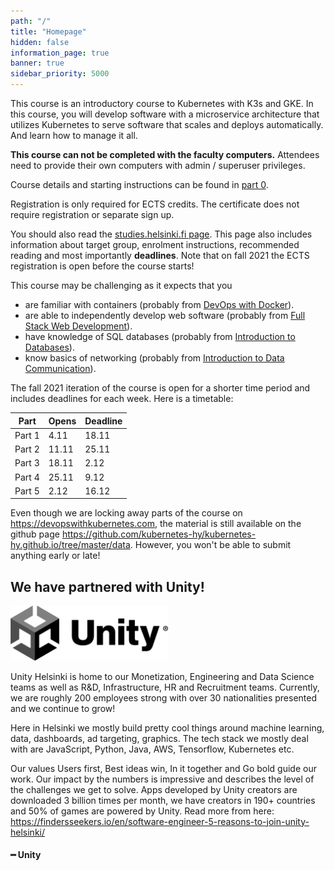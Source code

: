 ```yaml
---
path: "/"
title: "Homepage"
hidden: false
information_page: true
banner: true
sidebar_priority: 5000
---
```


<div style="display: none;">
  <img src="./img/kubernetes-cncf.png" alt="kubernetes logo" />
</div>

This course is an introductory course to Kubernetes with K3s and GKE. In this course, you will develop software with a microservice architecture that utilizes Kubernetes to serve software that scales and deploys automatically. And learn how to manage it all.

**This course can not be completed with the faculty computers.** Attendees need to provide their own computers
with admin / superuser privileges.

Course details and starting instructions can be found in [part 0](/part-0).

Registration is only required for ECTS credits. The certificate does not require registration or separate sign up.

You should also read the [studies.helsinki.fi page](https://studies.helsinki.fi/courses/cur/otm-0bd9249b-cd12-46eb-b095-a471cc0cd5e9). This page also includes information about target group, enrolment instructions, recommended reading and most importantly **deadlines**. Note that on fall 2021 the ECTS registration is open before the course starts!

This course may be challenging as it expects that you

- are familiar with containers (probably from <a href="https://courses.helsinki.fi/fi/aytkt21025en">DevOps with Docker</a>).
- are able to independently develop web software (probably from <a href="https://courses.helsinki.fi/en/aytkt21009">Full Stack Web Development</a>).
- have knowledge of SQL databases (probably from <a href="https://courses.helsinki.fi/en/aytkt10004">Introduction to Databases</a>).
- know basics of networking (probably from <a href="https://courses.helsinki.fi/en/aytkt200041">Introduction to Data Communication</a>).

The fall 2021 iteration of the course is open for a shorter time period and includes deadlines for each week. Here is a timetable:

| Part   | Opens | Deadline |
|--------|-------|----------|
| Part 1 | 4.11  | 18.11    |
| Part 2 | 11.11 | 25.11    |
| Part 3 | 18.11 | 2.12     |
| Part 4 | 25.11 | 9.12     |
| Part 5 | 2.12  | 16.12    |

Even though we are locking away parts of the course on https://devopswithkubernetes.com, the material is still available on the github page https://github.com/kubernetes-hy/kubernetes-hy.github.io/tree/master/data. However, you won't be able to submit anything early or late!

## We have partnered with Unity! ##

<div style="width: 50%;">
  <img src="./img/unity.png" alt="unity logo" />
</div>

<div class="unity-helsinki">
  <p>
    Unity Helsinki is home to our Monetization, Engineering and Data Science teams as well as R&D, Infrastructure, HR and Recruitment teams. Currently, we are roughly 200 employees strong with over 30 nationalities presented and we continue to grow!
  </p>
  <p>
    Here in Helsinki we mostly build pretty cool things around machine learning, data, dashboards, ad targeting, graphics. The tech stack we mostly deal with are JavaScript, Python, Java, AWS, Tensorflow, Kubernetes etc.
  </p>
  <p>
    Our values Users first, Best ideas win, In it together and Go bold guide our work. Our impact by the numbers is impressive and describes the level of the challenges we get to solve. Apps developed by Unity creators are downloaded 3 billion times per month, we have creators in 190+ countries and 50% of games are powered by Unity. Read more from here: <a href="https://findersseekers.io/en/software-engineer-5-reasons-to-join-unity-helsinki/">https://findersseekers.io/en/software-engineer-5-reasons-to-join-unity-helsinki/</a>
  </p>
  <h4>━ Unity</h4>
<div>
